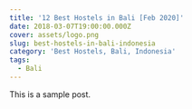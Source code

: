 ```yaml
---
title: '12 Best Hostels in Bali [Feb 2020]'
date: 2018-03-07T19:00:00.000Z
cover: assets/logo.png
slug: best-hostels-in-bali-indonesia
category: 'Best Hostels, Bali, Indonesia'
tags:
  - Bali
---
```

This is a sample post.
